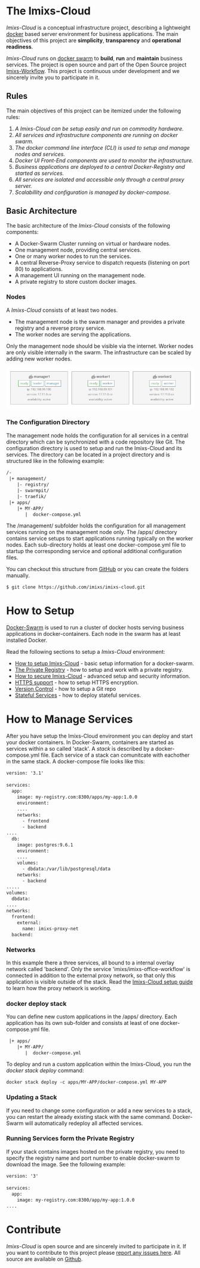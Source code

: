 # The Imixs-Cloud

_Imixs-Cloud_ is a conceptual infrastructure project, describing a lightweight [docker](https://www.docker.com/) based server environment for business applications.
The main objectives of this project are **simplicity**, **transparency** and **operational readiness**. 


_Imixs-Cloud_ runs on [docker swarm](https://docs.docker.com/engine/swarm/) to **build**, **run** and **maintain** business services.
The project is open source and part of the Open Source project [Imixs-Workflow](http://www.imixs.org). This project is continuous under development and we sincerely invite you to participate in it.


## Rules
The main objectives of this project can be itemized under the following rules:

 1. _A Imixs-Cloud can be setup easily and run on commodity hardware._
 2. _All services and infrastructure components are running on docker swarm._
 3. _The docker command line interface (CLI) is used to setup and manage nodes and services._ 
 4. _Docker UI Front-End components are used to monitor the infrastructure._
 5. _Business applications are deployed to a central Docker-Registry and started as services._
 6. _All services are isolated and accessible only through a central proxy server._
 7. _Scalabillity and configuration is managed by docker-compose._
 
 
## Basic Architecture

The basic architecture of the _Imixs-Cloud_ consists of the following components:

 * A Docker-Swarm Cluster running on virtual or hardware nodes. 
 * One management node, providing central services.
 * One or many worker nodes to run the services. 
 * A central Reverse-Proxy service to dispatch requests (listening on port 80) to applications.
 * A management UI running on the management node.
 * A private registry to store custom docker images.
 
 
### Nodes

A _Imixs-Cloud_ consists of at least two nodes. 

* The management node is the swarm manager and provides a private registry and a reverse proxy service.
* The worker nodes are serving the applications. 

Only the management node should be visible via the internet. Worker nodes are only visible internally in the swarm. The infrastructure can be scaled by adding new worker nodes. 


<img src="doc/imixs-cloud-01.png" />
 
### The Configuration Directory 
 
The management node holds the configuration for all services in a central directory which can be synchronized with a code repository like Git.
The configuration directory is used to setup and run the Imixs-Cloud and its services. The directory can be located in a project directory and is structured like in the following example:

	/-
	 |+ management/
	    |- registry/
	    |- swarmpit/
	    |- traefik/
	 |+ apps/
	    |+ MY-APP/
	       |  docker-compose.yml

The /management/ subfolder holds the configuration for all management services running on the management node only. 
The /apps/ directory contains service setups to start applications running typically on the worker nodes.
Each sub-directory holds at least one docker-compose.yml file to startup the corresponding service and optional additional configuration files. 

You can checkout this structure from [GitHub](https://github.com/imixs/imixs-cloud) or you can create the folders manually. 
 
	$ git clone https://github.com/imixs/imixs-cloud.git
 
# How to Setup

[Docker-Swarm](https://docs.docker.com/engine/swarm/) is used to run a cluster of docker hosts serving business applications in docker-containers.
Each node in the swarm has at least installed Docker.

Read the following sections to setup a _Imixs-Cloud_ environment:

 * [How to setup Imixs-Cloud](doc/SETUP.md) - basic setup information for a docker-swarm.
 * [The Private Registry](doc/REGISTRY.md) - how to setup and work with a private registry.
 * [How to secure Imixs-Cloud](doc/SECURITY.md) - advanced setup and security information.
 * [HTTPS support](doc/HTTPS_ENCRYPTION.md) - how to setup HTTPS encryption. 
 * [Version Control](doc/VERSIONCONTROL.md) - how to setup a Git repo
 * [Stateful Services](doc/STATEFUL.md) - how to deploy stateful services. 


# How to Manage Services

After you have setup the Imixs-Cloud environment you can deploy and start your docker containers. 
In Docker-Swarm, containers are started as services within a so called 'stack'. A _stack_ is described by a docker-compose.yml file. Each service of a stack can comunitcate with eachother in the same stack. A docker-compose file looks like this:

	version: '3.1'
	
	services:
	  app:
	    image: my-registry.com:8300/apps/my-app:1.0.0
	    environment:
	    ....
	    networks:
	      - frontend
	      - backend  
	....
	  db:
	    image: postgres:9.6.1
	    environment:
		....
	    volumes: 
	      - dbdata:/var/lib/postgresql/data
	    networks:
	      - backend
	.....
	volumes:
	  dbdata:
	....
	networks:
	  frontend:
	    external:
	      name: imixs-proxy-net 
	  backend: 


### Networks
In this example there a three services, all bound to a internal overlay network called 'backend'. Only the service 'imixs/imixs-office-workflow' is connected in addition to the external proxy network, so that only this application is visible outside of the stack. Read the [Imixs-Cloud setup guide](doc/SETUP.md) to learn how the proxy network is working. 

### docker deploy stack
You can define new custom applications in the /apps/ directory. Each application has its own sub-folder and consists at least of one docker-compose.yml file. 

	 |+ apps/
	    |+ MY-APP/
	       |  docker-compose.yml

To deploy and run a custom application within the Imixs-Cloud, you run the _docker stack deploy_ command:

	docker stack deploy -c apps/MY-APP/docker-compose.yml MY-APP 

### Updating a Stack
If you need to change some configuration or add a new services to a stack, you can restart the already existing stack with the same command. Docker-Swarm will automatically redeploy all affected services. 


### Running Services form the Private Registry
If your stack contains images hosted on the private registry, you need to specify the registry name and port number to enable docker-swarm to download the image.  See the following example:


	version: '3'
	
	services:
	  app:
	    image: my-registry.com:8300/app/my-app:1.0.0
	....


  
# Contribute

_Imixs-Cloud_ is open source and are sincerely invited to participate in it. 
If you want to contribute to this project please [report any issues here](https://github.com/imixs/imixs-cloud/issues). 
All source are available on [Github](https://github.com/imixs/imixs-cloud).

